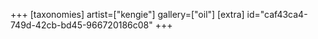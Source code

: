 +++
[taxonomies]
artist=["kengie"]
gallery=["oil"]
[extra]
id="caf43ca4-749d-42cb-bd45-966720186c08"
+++